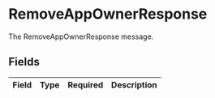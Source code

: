 # RemoveAppOwnerResponse

The RemoveAppOwnerResponse message.


## Fields

| Field       | Type        | Required    | Description |
| ----------- | ----------- | ----------- | ----------- |